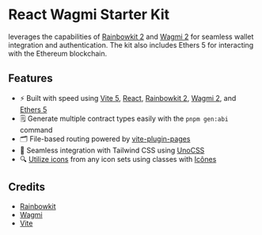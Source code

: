 # React Wagmi Starter Kit

leverages the capabilities of [Rainbowkit 2](https://beta.rainbowkit.com/guides/rainbowkit-wagmi-v2) and [Wagmi 2](https://github.com/wevm/wagmi) for seamless wallet integration and authentication. The kit also includes Ethers 5 for interacting with the Ethereum blockchain.

## Features

- ⚡️ Built with speed using [Vite 5](https://vitejs.dev/), [React](https://react.docschina.org/), [Rainbowkit 2](https://beta.rainbowkit.com/guides/rainbowkit-wagmi-v2), [Wagmi 2](https://github.com/wevm/wagmi), and [Ethers 5](https://github.com/ethers-io/ethers.js)
- 🗒 Generate multiple contract types easily with the `pnpm gen:abi` command
- 🗂 File-based routing powered by [vite-plugin-pages](https://github.com/hannoeru/vite-plugin-pages)
- 🎨 Seamless integration with Tailwind CSS using [UnoCSS](https://github.com/unocss/unocss)
- 🔍 [Utilize icons](https://github.com/unocss/unocss/tree/main/packages/preset-icons) from any icon sets using classes with [Icônes](https://icones.netlify.app/)

## Credits

- [Rainbowkit](https://github.com/rainbow-me/rainbowkit)
- [Wagmi](https://wagmi.sh/react/getting-started)
- [Vite](https://vitejs.dev/)
